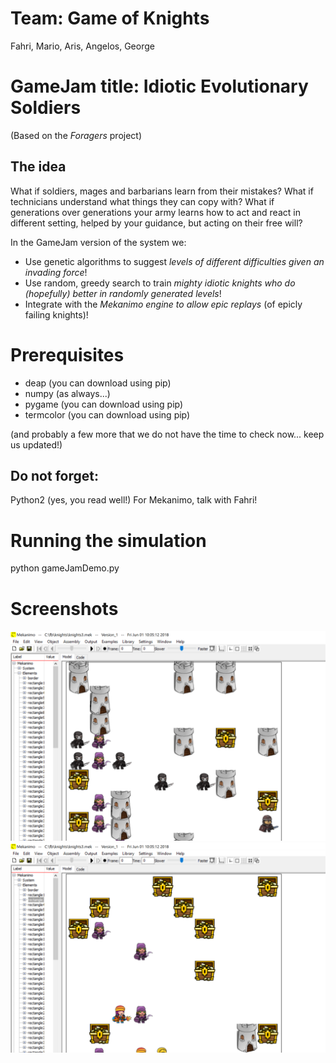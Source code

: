 # Team: Game of Knights
Fahri, Mario, Aris, Angelos, George

# GameJam title: Idiotic Evolutionary Soldiers
(Based on the *Foragers* project)

## The idea
What if soldiers, mages and barbarians learn from their mistakes? What if technicians understand
what things they can copy with? What if generations over
generations your army learns how to act and react in different setting, helped by your
guidance, but acting on their free will? 

In the GameJam version of the system we:
- Use genetic algorithms to suggest *levels of different difficulties given an invading force*!
- Use random, greedy search to train *mighty idiotic knights who do (hopefully) better in randomly generated levels*!
- Integrate with the *Mekanimo engine to allow epic replays* (of epicly failing knights)!

# Prerequisites
- deap (you can download using pip)
- numpy (as always...)
- pygame (you can download using pip)
- termcolor (you can download using pip)

(and probably a few more that we do not have the time to check now... keep us updated!)

## Do not forget:
Python2 (yes, you read well!)
For Mekanimo, talk with Fahri!

# Running the simulation
python gameJamDemo.py

# Screenshots
![Difficult level](./gameofknights_difficult.png)
![Easy level](./gameofknights_easy.png)